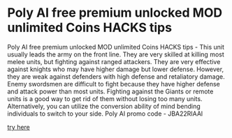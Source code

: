 # Poly AI free premium unlocked MOD unlimited Coins HACKS tips

Poly AI free premium unlocked MOD unlimited Coins HACKS tips - This unit usually leads the army on the front line. They are very skilled at killing most melee units, but fighting against ranged attackers. They are very effective against knights who may have higher damage but lower defense. However, they are weak against defenders with high defense and retaliatory damage. Enemy swordsmen are difficult to fight because they have higher defense and attack power than most units. Fighting against the Giants or remote units is a good way to get rid of them without losing too many units. Alternatively, you can utilize the conversion ability of mind bending individuals to switch to your side. Poly AI promo code - JBA22RIAAl

[try here](https://solsea.io/a/66d02262a5479e72946b2af5/about)
